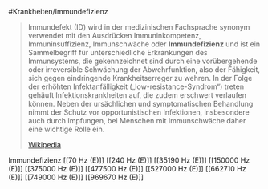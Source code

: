 #Krankheiten/Immundefizienz
> Immundefekt (ID) wird in der medizinischen Fachsprache synonym verwendet mit den Ausdrücken Immuninkompetenz, Immuninsuffizienz, Immunschwäche oder **Immundefizienz** und ist ein Sammelbegriff für unterschiedliche Erkrankungen des Immunsystems, die gekennzeichnet sind durch eine vorübergehende oder irreversible Schwächung der Abwehrfunktion, also der Fähigkeit, sich gegen eindringende Krankheitserreger zu wehren. In der Folge der erhöhten Infektanfälligkeit („low-resistance-Syndrom“) treten gehäuft Infektionskrankheiten auf, die zudem erschwert verlaufen können. Neben der ursächlichen und symptomatischen Behandlung nimmt der Schutz vor opportunistischen Infektionen, insbesondere auch durch Impfungen, bei Menschen mit Immunschwäche daher eine wichtige Rolle ein.
>
> [Wikipedia](https://de.wikipedia.org/wiki/Immundefekt)

Immundefizienz
[[70 Hz (E)]]
[[240 Hz (E)]]
[[35190 Hz (E)]]
[[150000 Hz (E)]]
[[375000 Hz (E)]]
[[477500 Hz (E)]]
[[527000 Hz (E)]]
[[662710 Hz (E)]]
[[749000 Hz (E)]]
[[969670 Hz (E)]]